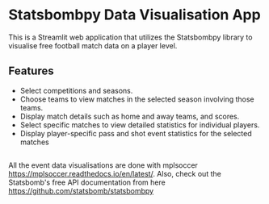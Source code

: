 # Statsbombpy Data Visualisation App

This is a Streamlit web application that utilizes the Statsbombpy library to visualise free football match data on a player level. 

## Features

- Select competitions and seasons.
- Choose teams to view matches in the selected season involving those teams.
- Display match details such as home and away teams, and scores.
- Select specific matches to view detailed statistics for individual players.
- Display player-specific pass and shot event statistics for the selected matches

## 

All the event data visualisations are done with mplsoccer https://mplsoccer.readthedocs.io/en/latest/. Also, check out the Statsbomb's free API documentation from here https://github.com/statsbomb/statsbombpy
